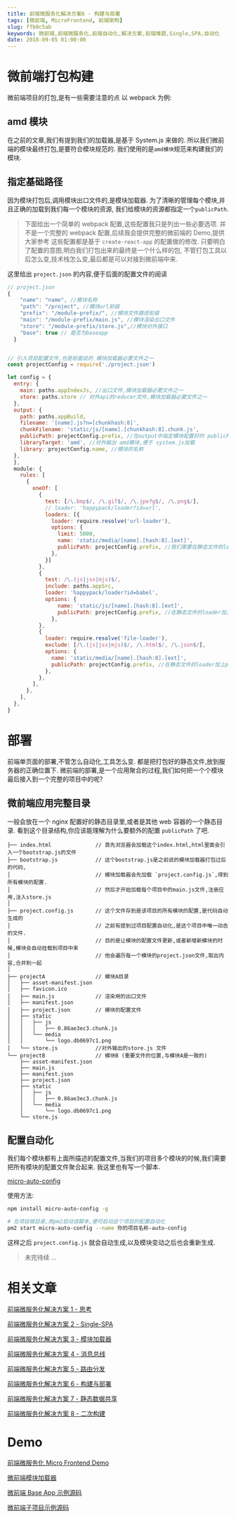 ```yaml
---
title: 前端微服务化解决方案6 - 构建与部署
tags: [微前端, MicroFrontend, 前端架构]
slug: ffb0c5ab
keywords: 微前端,前端微服务化,前端自动化,解决方案,前端难题,Single,SPA,自动化
date: 2018-09-05 01:00:00
---
```


# 微前端打包构建

微前端项目的打包,是有一些需要注意的点
以 webpack 为例:

## amd 模块

在之前的文章,我们有提到我们的加载器,是基于 System.js 来做的.
所以我们微前端的模块最终打包,是要符合模块规范的.
我们使用的是`amd模块`规范来构建我们的模块.

## 指定基础路径

因为模块打包后,调用模块出口文件的,是模块加载器.
为了清晰的管理每个模块,并且正确的加载到我们每一个模块的资源,
我们给模块的资源都指定一个`publicPath`.

> 下面给出一个简单的 webpack 配置,这些配置我只是列出一些必要选项.
> 并不是一个完整的 webpack 配置,后续我会提供完整的微前端的 Demo,提供大家参考
> 这些配置都是基于 `create-react-app` 的配置做的修改.
> 只要明白了配置的意图,明白我们打包出来的最终是一个什么样的包,
> 不管打包工具以后怎么变,技术栈怎么变,最后都是可以对接到微前端中来.

这里给出 `project.json` 的内容,便于后面的配置文件的阅读

```js
// project.json
{
    "name": "name", //模块名称
    "path": "/project", //模块url前缀
    "prefix": "/module-prefix/", //模块文件路径前缀
    "main": "/module-prefix/main.js", //模块渲染出口文件
    "store": "/module-prefix/store.js",//模块对外接口
    "base": true // 是否为baseapp
  }
```

```js

// 引入项目配置文件,也是前面说的 模块加载器必要文件之一
const projectConfig = require('./project.json')

let config = {
  entry: {
    main: paths.appIndexJs, //出口文件,模块加载器必要文件之一
    store: paths.store // 对外api的reducer文件,模块加载器必要文件之一
  },
  output: {
    path: paths.appBuild,
    filename: '[name].js?n=[chunkhash:8]',
    chunkFilename: 'static/js/[name].[chunkhash:8].chunk.js',
    publicPath: projectConfig.prefix, //在output中指定模块配置好的 publicPath
    libraryTarget: 'amd', //对外输出 amd模块,便于 system.js加载
    library: projectConfig.name, //模块的名称
  },
  },
  module: {
    rules: [
      {
        oneOf: [
          {
            test: [/\.bmp$/, /\.gif$/, /\.jpe?g$/, /\.png$/],
            // loader: 'happypack/loader?id=url',
            loaders: [{
              loader: require.resolve('url-loader'),
              options: {
                limit: 5000,
                name: 'static/media/[name].[hash:8].[ext]',
                publicPath: projectConfig.prefix, //我们需要在静态文件的loader加上publicPath
              },
            }]
          },
          {
            test: /\.(js|jsx|mjs)$/,
            include: paths.appSrc,
            loader: 'happypack/loader?id=babel',
            options: {
                name: 'static/js/[name].[hash:8].[ext]',
                publicPath: projectConfig.prefix, //在静态文件的loader加上publicPath
              },
          },
          {
            loader: require.resolve('file-loader'),
            exclude: [/\.(js|jsx|mjs)$/, /\.html$/, /\.json$/],
            options: {
              name: 'static/media/[name].[hash:8].[ext]',
              publicPath: projectConfig.prefix, //在静态文件的loader加上publicPath
            },
          },
        ],
      },
    ],
  },
}

```

# 部署

前端单页面的部署,不管怎么自动化,工具怎么变.
都是把打包好的静态文件,放到服务器的正确位置下.
微前端的部署,是一个应用聚合的过程,我们如何把一个个模块最后接入到一个完整的项目中的呢?

## 微前端应用完整目录

一般会放在一个 nginx 配置好的静态目录里,或者是其他 web 容器的一个静态目录.
看到这个目录结构,你应该能理解为什么要额外的配置 `publicPath` 了吧.

```
├── index.html              // 首先浏览器会加载这个index.html,html里面会引入一个bootstrap.js的文件
├── bootstrap.js            // 这个bootstrap.js是之前说的模块加载器打包过后的代码,
│                           // 模块加载器会先加载 `project.config.js`,得到所有模块的配置.
│                           // 然后才开始加载每个项目中的main.js文件,注册应用,注入store.js
│
├── project.config.js       // 这个文件存到是该项目的所有模块的配置,是代码自动生成的
│                           // 之前有提到过项目配置自动化,是这个项目中唯一动态的文件.
│                           // 目的是让模块的配置文件更新,或者新增新模块的时候,模块会自动挂载到项目中来
│                           // 他会遍历每一个模块的project.json文件,取出内容,合并到一起
│
├── projectA                // 模块A目录
│   ├── asset-manifest.json
│   ├── favicon.ico
│   ├── main.js             // 渲染用的出口文件
│   ├── manifest.json
│   ├── project.json        // 模块的配置文件
│   ├── static
│   │   ├── js
│   │   │   ├── 0.86ae3ec3.chunk.js
│   │   └── media
│   │       └── logo.db0697c1.png
│   └── store.js            //对外输出的store.js 文件
└── projectB                // 模块B (重要文件的位置,与模块A是一致的)
    ├── asset-manifest.json
    ├── main.js
    ├── manifest.json
    ├── project.json
    ├── static
    │   ├── js
    │   │   ├── 0.86ae3ec3.chunk.js
    │   └── media
    │       └── logo.db0697c1.png
    └── store.js
```

## 配置自动化

我们每个模块都有上面所描述的配置文件,当我们的项目多个模块的时候,我们需要把所有模块的配置文件聚合起来.
我这里也有写一个脚本.

[micro-auto-config](https://www.npmjs.com/package/micro-auto-config)

使用方法:

```bash
npm install micro-auto-config -g

# 在项目根目录,用pm2启动该脚本,便可启动这个项目的配置自动化
pm2 start micro-auto-config --name 你的项目名称-auto-config
```

这样之后 `project.config.js` 就会自动生成,以及模块变动之后也会重新生成.

> 未完待续 ...

# 相关文章

[前端微服务化解决方案 1 - 思考](http://alili.tech/archive/ea599f7c/)

[前端微服务化解决方案 2 - Single-SPA](http://alili.tech/archive/11052bf4/)

[前端微服务化解决方案 3 - 模块加载器](http://alili.tech/archive/1a60cede/)

[前端微服务化解决方案 4 - 消息总线](http://alili.tech/archive/a9a1f81b/)

[前端微服务化解决方案 5 - 路由分发](http://alili.tech/archive/5ff0b366/)

[前端微服务化解决方案 6 - 构建与部署](http://alili.tech/archive/ffb0c5ab/)

[前端微服务化解决方案 7 - 静态数据共享](http://alili.tech/archive/5e00e43d/)

[前端微服务化解决方案 8 - 二次构建](http://alili.tech/archive/ce685b9f/)

# Demo

[前端微服务化 Micro Frontend Demo](http://microfrontend.alili.tech/)

[微前端模块加载器](https://github.com/Num142857/lotus-scaffold-micro-frontend-portal)

[微前端 Base App 示例源码](https://github.com/Num142857/microfrontend-base-demo)

[微前端子项目示例源码](https://github.com/Num142857/microfrontend-submodule-demo)
